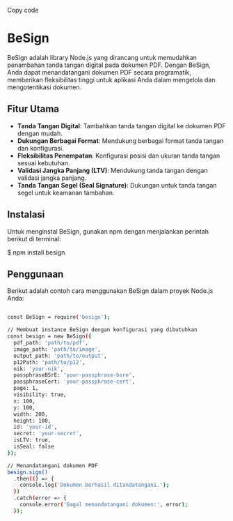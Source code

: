 
Copy code
# BeSign

BeSign adalah library Node.js yang dirancang untuk memudahkan penambahan tanda tangan digital pada dokumen PDF. Dengan BeSign, Anda dapat menandatangani dokumen PDF secara programatik, memberikan fleksibilitas tinggi untuk aplikasi Anda dalam mengelola dan mengotentikasi dokumen.

## Fitur Utama

- **Tanda Tangan Digital**: Tambahkan tanda tangan digital ke dokumen PDF dengan mudah.
- **Dukungan Berbagai Format**: Mendukung berbagai format tanda tangan dan konfigurasi.
- **Fleksibilitas Penempatan**: Konfigurasi posisi dan ukuran tanda tangan sesuai kebutuhan.
- **Validasi Jangka Panjang (LTV)**: Mendukung tanda tangan dengan validasi jangka panjang.
- **Tanda Tangan Segel (Seal Signature)**: Dukungan untuk tanda tangan segel untuk keamanan tambahan.

## Instalasi

Untuk menginstal BeSign, gunakan npm dengan menjalankan perintah berikut di terminal:

  $ npm install besign

## Penggunaan
Berikut adalah contoh cara menggunakan BeSign dalam proyek Node.js Anda:


```sh

const BeSign = require('besign');

// Membuat instance BeSign dengan konfigurasi yang dibutuhkan
const besign = new BeSign({
  pdf_path: 'path/to/pdf',
  image_path: 'path/to/image',
  output_path: 'path/to/output',
  p12Path: 'path/to/p12',
  nik: 'your-nik',
  passphraseBSrE: 'your-passphrase-bsre',
  passphraseCert: 'your-passphrase-cert',
  page: 1,
  visibility: true,
  x: 100,
  y: 100,
  width: 200,
  height: 100,
  id: 'your-id',
  secret: 'your-secret',
  isLTV: true,
  isSeal: false
});

// Menandatangani dokumen PDF
besign.sign()
  .then(() => {
    console.log('Dokumen berhasil ditandatangani.');
  })
  .catch(error => {
    console.error('Gagal menandatangani dokumen:', error);
  });

